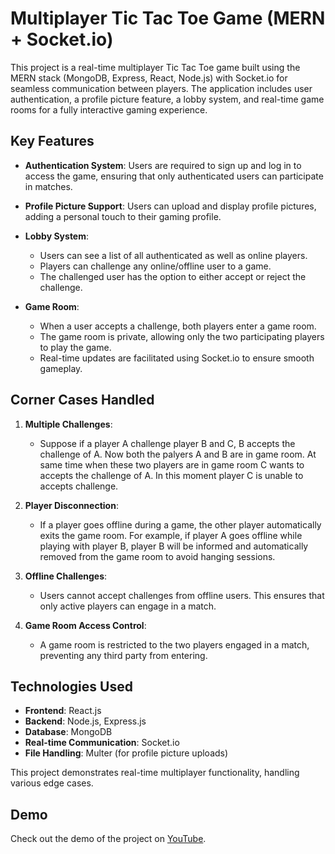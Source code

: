 # Multiplayer Tic Tac Toe Game (MERN + Socket.io)

This project is a real-time multiplayer Tic Tac Toe game built using the MERN stack (MongoDB, Express, React, Node.js) with Socket.io for seamless communication between players. The application includes user authentication, a profile picture feature, a lobby system, and real-time game rooms for a fully interactive gaming experience.

## Key Features

- **Authentication System**: Users are required to sign up and log in to access the game, ensuring that only authenticated users can participate in matches.
  
- **Profile Picture Support**: Users can upload and display profile pictures, adding a personal touch to their gaming profile.
  
- **Lobby System**: 
  - Users can see a list of all authenticated as well as online players.
  - Players can challenge any online/offline user to a game.
  - The challenged user has the option to either accept or reject the challenge.

- **Game Room**:
  - When a user accepts a challenge, both players enter a game room.
  - The game room is private, allowing only the two participating players to play the game.
  - Real-time updates are facilitated using Socket.io to ensure smooth gameplay.

## Corner Cases Handled

1. **Multiple Challenges**: 
   - Suppose if a player A challenge player B and C, B accepts the challenge of A. Now both the palyers A and B are in game room. At same time when these two players are in game room C wants to accepts the challenge of A. In this moment player C is unable to accepts challenge.

2. **Player Disconnection**: 
   - If a player goes offline during a game, the other player automatically exits the game room. For example, if player A goes offline while playing with player B, player B will be informed and automatically removed from the game room to avoid hanging sessions.

3. **Offline Challenges**: 
   - Users cannot accept challenges from offline users. This ensures that only active players can engage in a match.

4. **Game Room Access Control**: 
   - A game room is restricted to the two players engaged in a match, preventing any third party from entering.

## Technologies Used

- **Frontend**: React.js
- **Backend**: Node.js, Express.js
- **Database**: MongoDB
- **Real-time Communication**: Socket.io
- **File Handling**: Multer (for profile picture uploads)
  
This project demonstrates real-time multiplayer functionality, handling various edge cases.



## Demo

Check out the demo of the project on [YouTube](https://youtu.be/SDRxCHQ-fV0).

